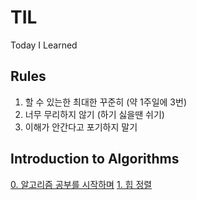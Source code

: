 # TIL
Today I Learned

## Rules

1. 할 수 있는한 최대한 꾸준히 (약 1주일에 3번)
2. 너무 무리하지 않기 (하기 싫을땐 쉬기)
3. 이해가 안간다고 포기하지 말기

## Introduction to Algorithms

[0. 알고리즘 공부를 시작하며](https://url.kr/owmla9)
[1. 힙 정렬](https://velog.io/@kihyun/1.-%ED%9E%99-%EC%A0%95%EB%A0%AC-1)
